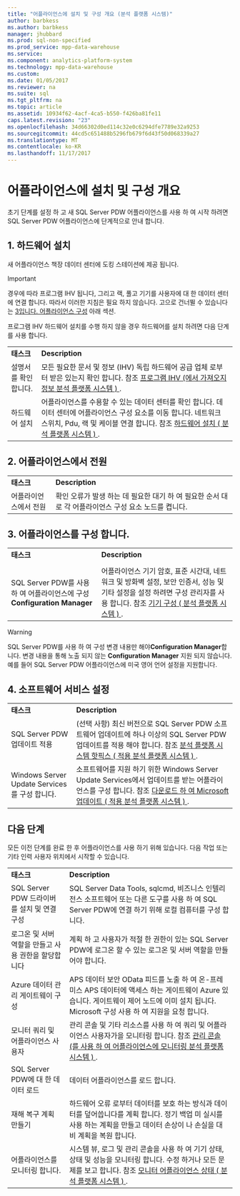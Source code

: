 ```yaml
---
title: "어플라이언스에 설치 및 구성 개요 (분석 플랫폼 시스템)"
author: barbkess
ms.author: barbkess
manager: jhubbard
ms.prod: sql-non-specified
ms.prod_service: mpp-data-warehouse
ms.service: 
ms.component: analytics-platform-system
ms.technology: mpp-data-warehouse
ms.custom: 
ms.date: 01/05/2017
ms.reviewer: na
ms.suite: sql
ms.tgt_pltfrm: na
ms.topic: article
ms.assetid: 10934f62-4acf-4ca5-b550-f426ba81fe11
caps.latest.revision: "23"
ms.openlocfilehash: 34d66302d0ed114c32e0c6294dfe7789e32a9253
ms.sourcegitcommit: 44cd5c651488b5296fb679f6d43f50d068339a27
ms.translationtype: MT
ms.contentlocale: ko-KR
ms.lasthandoff: 11/17/2017
---
```

# <a name="appliance-installation-and-configuration-overview"></a>어플라이언스에 설치 및 구성 개요
초기 단계를 설정 하 고 새 SQL Server PDW 어플라이언스를 사용 하 여 시작 하려면 SQL Server PDW 어플라이언스에 단계적으로 안내 합니다.  
  
<!-- MISSING LINKS ## <a name="BeforeYouBegin"></a>Before You Begin  
Before you begin to install, configure, and use your new appliance, we recommend reviewing information about the appliance components. Review the following to familiarize yourself with the appliance:  
  
-   Review [Understanding the Appliance Nodes and Hardware (SQL Server PDW)](assetId:///f60f419f-d1e1-403d-8cf9-07e7ef6d6627) to be sure you understand the components included in your new appliance.  
  
-   Review [Connecting to SQL Server PDW (SQL Server PDW)](assetId:///721851d5-e521-4d5b-ba6d-8e2e9d3c7808) to understand how and when appliance administrators will connect to each appliance node.  
-->

## <a name="InstallHardware"></a>1. 하드웨어 설치  
새 어플라이언스 책장 데이터 센터에 도킹 스테이션에 제공 됩니다.  
  
> [!IMPORTANT]  
> 경우에 따라 프로그램 IHV 됩니다, 그리고 랙, 풀고 기기를 사용자에 대 한 데이터 센터에 연결 합니다. 따라서 이러한 지침은 필요 하지 않습니다. 고으로 건너뛸 수 있습니다는 [3입니다. 어플라이언스 구성](#ConfigureAppliance) 아래 섹션.  
  
프로그램 IHV 하드웨어 설치를 수행 하지 않을 경우 하드웨어를 설치 하려면 다음 단계를 사용 합니다.  
  
|||  
|-|-|  
|**태스크**|**Description**|  
|설명서를 확인 합니다.|모든 필요한 문서 및 정보 (IHV) 독립 하드웨어 공급 업체 로부터 받은 있는지 확인 합니다. 참조 [프로그램 IHV &#40;에서 가져오지 정보 분석 플랫폼 시스템 &#41; ](information-to-obtain-from-your-ihv.md).|  
|하드웨어 설치|어플라이언스를 수용할 수 있는 데이터 센터를 확인 합니다. 데이터 센터에 어플라이언스 구성 요소를 이동 합니다. 네트워크 스위치, Pdu, 랙 및 케이블 연결 합니다. 참조 [하드웨어 설치 &#40; 분석 플랫폼 시스템 &#41; ](hardware-installation.md).|  
  
## <a name="PowerOnAppliance"></a>2. 어플라이언스에서 전원  
  
|||  
|-|-|  
|**태스크**|**Description**|  
|어플라이언스에서 전원|확인 오류가 발생 하는 데 필요한 대기 하 여 필요한 순서 대로 각 어플라이언스 구성 요소 노드를 켭니다.|  
  
## <a name="ConfigureAppliance"></a>3. 어플라이언스를 구성 합니다.  
  
|||  
|-|-|  
|**태스크**|**Description**|  
|||  
|SQL Server PDW를 사용 하 여 어플라이언스에 구성**Configuration Manager**|어플라이언스 기기 암호, 표준 시간대, 네트워크 및 방화벽 설정, 보안 인증서, 성능 및 기타 설정을 설정 하려면 구성 관리자를 사용 합니다. 참조 [기기 구성 &#40; 분석 플랫폼 시스템 &#41; ](appliance-configuration.md).|  
  
> [!WARNING]  
> SQL Server PDW를 사용 하 여 구성 변경 내용만 해야**Configuration Manager**합니다. 변경 내용을 통해 노출 되지 않는 **Configuration Manager** 지원 되지 않습니다. 예를 들어 SQL Server PDW 어플라이언스에 미국 영어 언어 설정을 지원합니다.  
  
## <a name="SoftwareServicing"></a>4. 소프트웨어 서비스 설정  
  
|||  
|-|-|  
|**태스크**|**Description**|  
|SQL Server PDW 업데이트 적용|(선택 사항) 최신 버전으로 SQL Server PDW 소프트웨어 업데이트에 하나 이상의 SQL Server PDW 업데이트를 적용 해야 합니다. 참조 [분석 플랫폼 시스템 핫픽스 &#40; 적용 분석 플랫폼 시스템 &#41; ](apply-analytics-platform-system-hotfixes.md).|  
|Windows Server Update Services를 구성 합니다.|소프트웨어를 지원 하기 위한 Windows Server Update Services에서 업데이트를 받는 어플라이언스를 구성 합니다. 참조 [다운로드 하 여 Microsoft 업데이트 &#40; 적용 분석 플랫폼 시스템 &#41; ](download-and-apply-microsoft-updates.md).|  
  
## <a name="NextSteps"></a>다음 단계  
모든 이전 단계를 완료 한 후 어플라이언스를 사용 하기 위해 있습니다. 다음 작업 또는 기타 인력 사용자 위치에서 시작할 수 있습니다.  
  
|||  
|-|-|  
|**태스크**|**Description**|  
|SQL Server PDW 드라이버를 설치 및 연결 구성|SQL Server Data Tools, sqlcmd, 비즈니스 인텔리전스 소프트웨어 또는 다른 도구를 사용 하 여 SQL Server PDW에 연결 하기 위해 로컬 컴퓨터를 구성 합니다. <!-- MISSING LINKS See [Client Tools (SQL Server PDW)](assetId:///721851d5-e521-4d5b-ba6d-8e2e9d3c7808).-->|  
|로그온 및 서버 역할을 만들고 사용 권한을 할당합니다|계획 하 고 사용자가 적절 한 권한이 있는 SQL Server PDW에 로그온 할 수 있는 로그온 및 서버 역할을 만들어야 합니다. <!-- MISSING LINKS See [PDW Permissions &#40;SQL Server PDW&#41;](../sqlpdw/pdw-permissions-sql-server-pdw.md).-->|  
|Azure 데이터 관리 게이트웨이 구성|APS 데이터 보안 OData 피드를 노출 하 여 온-프레미스 APS 데이터에 액세스 하는 게이트웨이 Azure 있습니다. 게이트웨이 제어 노드에 이미 설치 됩니다. Microsoft 구성 사용 하 여 지원을 요청 합니다.|  
|모니터 쿼리 및 어플라이언스 사용자|관리 콘솔 및 기타 리소스를 사용 하 여 쿼리 및 어플라이언스 사용자가을 모니터링 합니다. 참조 [관리 콘솔 &#40;를 사용 하 여 어플라이언스에 모니터링 분석 플랫폼 시스템 &#41; ](monitor-the-appliance-by-using-the-admin-console.md)<!-- MISSING LINKS and [User Sessions &#40;SQL Server PDW&#41;](../sqlpdw/user-sessions-sql-server-pdw.md)-->.|  
|SQL Server PDW에 대 한 데이터 로드|데이터 어플라이언스를 로드 합니다. <!-- MISSING LINKS See [Load &#40;SQL Server PDW&#41;](../sqlpdw/load-sql-server-pdw.md).-->|  
|재해 복구 계획 만들기|하드웨어 오류 로부터 데이터를 보호 하는 방식과 데이터를 덮어씁니다를 계획 합니다. 정기 백업 미 실시를 사용 하는 계획을 만들고 데이터 손상이 나 손실을 대비 계획을 복원 합니다. <!-- MISSING LINKS See [Create a Disaster Recovery Plan &#40;SQL Server PDW&#41;](../sqlpdw/create-a-disaster-recovery-plan-sql-server-pdw.md).-->|  
|어플라이언스를 모니터링 합니다.|시스템 뷰, 로그 및 관리 콘솔을 사용 하 여 기기 상태, 상태 및 성능을 모니터링 합니다. 수정 하거나 모든 문제를 보고 합니다. 참조 [모니터 어플라이언스 상태 &#40; 분석 플랫폼 시스템 &#41; ](../relational-databases/system-dynamic-management-views/sys-dm-pdw-component-health-status-transact-sql.md).|  
